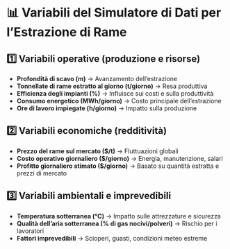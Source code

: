 # 📊 Variabili del Simulatore di Dati per l’Estrazione di Rame

## 1️⃣ Variabili operative (produzione e risorse)
- **Profondità di scavo (m)** → Avanzamento dell’estrazione  
- **Tonnellate di rame estratto al giorno (t/giorno)** → Resa produttiva  
- **Efficienza degli impianti (%)** → Influisce sui costi e sulla produttività  
- **Consumo energetico (MWh/giorno)** → Costo principale dell’estrazione  
- **Ore di lavoro impiegate (h/giorno)** → Impatto sulla produzione  

## 2️⃣ Variabili economiche (redditività)
- **Prezzo del rame sul mercato ($/t)** → Fluttuazioni globali  
- **Costo operativo giornaliero ($/giorno)** → Energia, manutenzione, salari  
- **Profitto giornaliero stimato ($/giorno)** → Basato su quantità estratta e prezzi di mercato  

## 3️⃣ Variabili ambientali e imprevedibili
- **Temperatura sotterranea (°C)** → Impatto sulle attrezzature e sicurezza  
- **Qualità dell’aria sotterranea (% di gas nocivi/polveri)** → Rischio per i lavoratori  
- **Fattori imprevedibili** → Scioperi, guasti, condizioni meteo estreme  


